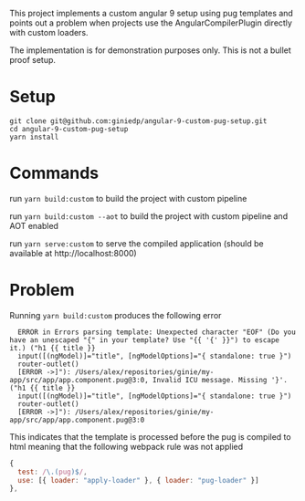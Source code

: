 This project implements a custom angular 9 setup using pug templates and points out a problem when projects use the AngularCompilerPlugin directly with custom loaders.

The implementation is for demonstration purposes only. This is not a bullet proof setup.

# Setup

```
git clone git@github.com:giniedp/angular-9-custom-pug-setup.git
cd angular-9-custom-pug-setup
yarn install
```

# Commands

run `yarn build:custom` to build the project with custom pipeline

run `yarn build:custom --aot` to build the project with custom pipeline and AOT enabled

run `yarn serve:custom` to serve the compiled application (should be available at http://localhost:8000)

# Problem

Running `yarn build:custom` produces the following error

```
  ERROR in Errors parsing template: Unexpected character "EOF" (Do you have an unescaped "{" in your template? Use "{{ '{' }}") to escape it.) ("h1 {{ title }}
  input([(ngModel)]="title", [ngModelOptions]="{ standalone: true }")
  router-outlet()
  [ERROR ->]"): /Users/alex/repositories/ginie/my-app/src/app/app.component.pug@3:0, Invalid ICU message. Missing '}'. ("h1 {{ title }}
  input([(ngModel)]="title", [ngModelOptions]="{ standalone: true }")
  router-outlet()
  [ERROR ->]"): /Users/alex/repositories/ginie/my-app/src/app/app.component.pug@3:0
```

This indicates that the template is processed before the pug is compiled to html meaning that the following webpack rule was not applied

```js
{
  test: /\.(pug)$/,
  use: [{ loader: "apply-loader" }, { loader: "pug-loader" }]
},
```
